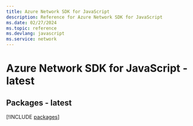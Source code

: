```yaml
---
title: Azure Network SDK for JavaScript
description: Reference for Azure Network SDK for JavaScript
ms.date: 02/27/2024
ms.topic: reference
ms.devlang: javascript
ms.service: network
---
```

# Azure Network SDK for JavaScript - latest
## Packages - latest
[!INCLUDE [packages](network-index.md)]